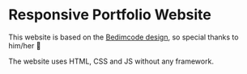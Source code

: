 # Responsive Portfolio Website

This website is based on the [Bedimcode design](https://youtu.be/27JtRAI3QO8), so special thanks to him/her 🥰

The website uses HTML, CSS and JS without any framework.
